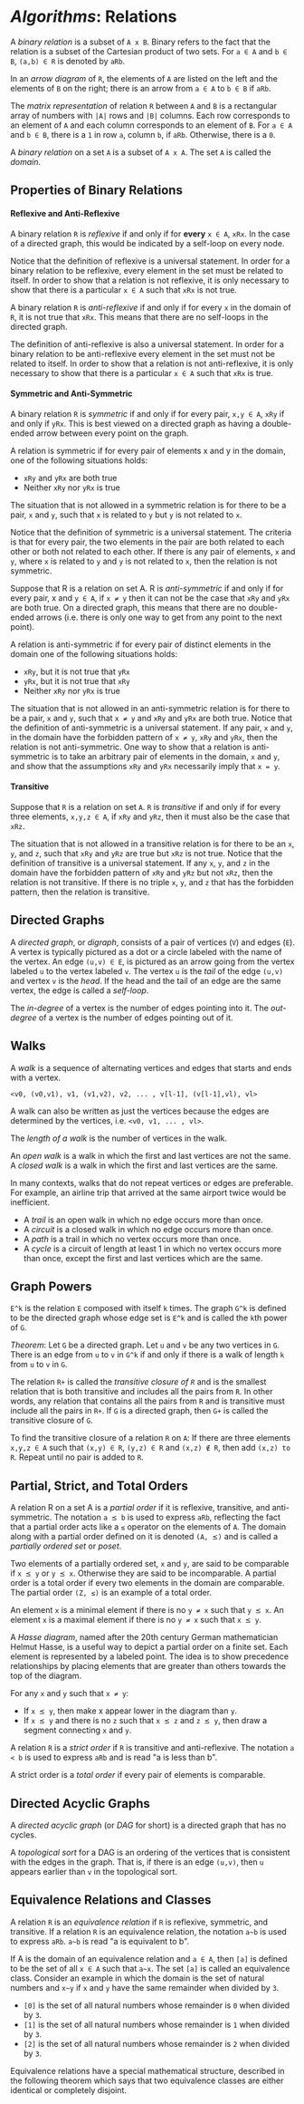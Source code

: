 <!---
CS NOTES :: ALGORITHMS :: RELATIONS

BY: COLE ELLIS

LAST MODIFIED: 21 DEC 2021
-->

# ***Algorithms***: Relations
A *binary relation* is a subset of `A x B`.  Binary refers to the fact that the relation is a subset of the Cartesian product of two sets.  For `a ∈ A` and `b ∈ B`, `(a,b) ∈ R` is denoted by `aRb`.

In an *arrow diagram* of `R`, the elements of `A` are listed on the left and the elements of `B` on the right; there is an arrow from `a ∈ A` to `b ∈ B` if `aRb`.

The *matrix representation* of relation `R` between `A` and `B` is a rectangular array of numbers with `|A|` rows and `|B|` columns. Each row corresponds to an element of `A` and each column corresponds to an element of `B`. For `a ∈ A` and `b ∈ B`, there is a `1` in row `a`, column `b`, if `aRb`. Otherwise, there is a `0`.

A *binary relation* on a set `A` is a subset of `A x A`.  The set `A` is called the *domain*.

## Properties of Binary Relations
#### Reflexive and Anti-Reflexive
A binary relation `R` is *reflexive* if and only if for **every** `x ∈ A`, `xRx`.  In the case of a directed graph, this would be indicated by a self-loop on every node.  

Notice that the definition of reflexive is a universal statement. In order for a binary relation to be reflexive, every element in the set must be related to itself. In order to show that a relation is not reflexive, it is only necessary to show that there is a particular `x ∈ A` such that `xRx` is not true.

A binary relation `R` is *anti-reflexive* if and only if for every `x` in the domain of `R`, it is not true that `xRx`.  This means that there are no self-loops in the directed graph.

The definition of anti-reflexive is also a universal statement. In order for a binary relation to be anti-reflexive every element in the set must not be related to itself. In order to show that a relation is not anti-reflexive, it is only necessary to show that there is a particular `x ∈ A` such that `xRx` is true.

#### Symmetric and Anti-Symmetric
A binary relation `R` is *symmetric* if and only if for every pair, `x,y ∈ A`, `xRy` if and only if `yRx`.  This is best viewed on a directed graph as having a double-ended arrow between every point on the graph.

A relation is symmetric if for every pair of elements x and y in the domain, one of the following situations holds:
- `xRy` and `yRx` are both true
- Neither `xRy` nor `yRx` is true

The situation that is not allowed in a symmetric relation is for there to be a pair, `x` and `y`, such that `x` is related to `y` but `y` is not related to `x`.

Notice that the definition of symmetric is a universal statement. The criteria is that for every pair, the two elements in the pair are both related to each other or both not related to each other. If there is any pair of elements, `x` and `y`, where `x` is related to `y` and `y` is not related to `x`, then the relation is not symmetric.

Suppose that R is a relation on set A. R is *anti-symmetric* if and only if for every pair, x and `y ∈ A`, if `x ≠ y` then it can not be the case that `xRy` and `yRx` are both true.  On a directed graph, this means that there are no double-ended arrows (i.e. there is only one way to get from any point to the next point).

A relation is anti-symmetric if for every pair of distinct elements in the domain one of the following situations holds:
- `xRy`, but it is not true that `yRx`
- `yRx`, but it is not true that `xRy`
- Neither `xRy` nor `yRx` is true

The situation that is not allowed in an anti-symmetric relation is for there to be a pair, `x` and `y`, such that `x ≠ y` and `xRy` and `yRx` are both true. Notice that the definition of anti-symmetric is a universal statement. If any pair, `x` and `y`, in the domain have the forbidden pattern of `x ≠ y`, `xRy` and `yRx`, then the relation is not anti-symmetric. One way to show that a relation is anti-symmetric is to take an arbitrary pair of elements in the domain, `x` and `y`, and show that the assumptions `xRy` and `yRx` necessarily imply that `x = y`.

#### Transitive
Suppose that `R` is a relation on set `A`. `R` is *transitive* if and only if for every three elements, `x,y,z ∈ A`, if `xRy` and `yRz`, then it must also be the case that `xRz`.

The situation that is not allowed in a transitive relation is for there to be an `x`, `y`, and `z`, such that `xRy` and `yRz` are true but `xRz` is not true. Notice that the definition of transitive is a universal statement. If any `x`, `y`, and `z` in the domain have the forbidden pattern of `xRy` and `yRz` but not `xRz`, then the relation is not transitive. If there is no triple `x`, `y`, and `z` that has the forbidden pattern, then the relation is transitive.

## Directed Graphs
A *directed graph*, or *digraph*, consists of a pair of vertices (`V`) and edges (`E`).  A vertex is typically pictured as a dot or a circle labeled with the name of the vertex. An edge `(u,v) ∈ E`, is pictured as an arrow going from the vertex labeled `u` to the vertex labeled `v`.  The vertex `u` is the *tail* of the edge `(u,v)` and vertex `v` is the *head*. If the head and the tail of an edge are the same vertex, the edge is called a *self-loop*.

The *in-degree* of a vertex is the number of edges pointing into it. The *out-degree* of a vertex is the number of edges pointing out of it.

## Walks
A *walk* is a sequence of alternating vertices and edges that starts and ends with a vertex.
```blank
<v0, (v0,v1), v1, (v1,v2), v2, ... , v[l-1], (v[l-1],vl), vl>
```

A walk can also be written as just the vertices because the edges are determined by the vertices, i.e. `<v0, v1, ... , vl>`.

The *length of a walk* is the number of vertices in the walk.

An *open walk* is a walk in which the first and last vertices are not the same. A *closed walk* is a walk in which the first and last vertices are the same.

In many contexts, walks that do not repeat vertices or edges are preferable. For example, an airline trip that arrived at the same airport twice would be inefficient.
- A *trail* is an open walk in which no edge occurs more than once.
- A *circuit* is a closed walk in which no edge occurs more than once.
- A *path* is a trail in which no vertex occurs more than once.
- A *cycle* is a circuit of length at least 1 in which no vertex occurs more than once, except the first and last vertices which are the same.

## Graph Powers
`E^k` is the relation `E` composed with itself `k` times. The graph `G^k` is defined to be the directed graph whose edge set is `E^k` and is called the `k`th power of `G`.

*Theorem*: Let `G` be a directed graph. Let `u` and `v` be any two vertices in `G`. There is an edge from `u` to `v` in `G^k` if and only if there is a walk of length `k` from `u` to `v` in `G`.

The relation `R+` is called the *transitive closure of `R`* and is the smallest relation that is both transitive and includes all the pairs from `R`. In other words, any relation that contains all the pairs from `R` and is transitive must include all the pairs in `R+`. If `G` is a directed graph, then `G+` is called the transitive closure of `G`.

To find the transitive closure of a relation `R` on `A`: If there are three elements `x,y,z ∈ A` such that `(x,y) ∈ R`, `(y,z) ∈ R` and `(x,z) ∉ R`, then add `(x,z) to R`. Repeat until no pair is added to `R`.

## Partial, Strict, and Total Orders
A relation R on a set A is a *partial order* if it is reflexive, transitive, and anti-symmetric. The notation `a ⪯ b` is used to express `aRb`, reflecting the fact that a partial order acts like a `≤` operator on the elements of `A`.  The domain along with a partial order defined on it is denoted `(A, ⪯)` and is called a *partially ordered set* or *poset*.

Two elements of a partially ordered set, `x` and `y`, are said to be comparable if `x ⪯ y` or `y ⪯ x`. Otherwise they are said to be incomparable. A partial order is a total order if every two elements in the domain are comparable. The partial order `(Z, ≤)` is an example of a total order.

An element `x` is a minimal element if there is no `y ≠ x` such that `y ⪯ x`. An element `x` is a maximal element if there is no `y ≠ x` such that `x ⪯ y`.

A *Hasse diagram*, named after the 20th century German mathematician Helmut Hasse, is a useful way to depict a partial order on a finite set. Each element is represented by a labeled point. The idea is to show precedence relationships by placing elements that are greater than others towards the top of the diagram. 

For any `x` and `y` such that `x ≠ y`:
- If `x ⪯ y`, then make x appear lower in the diagram than `y`.
- If `x ⪯ y` and there is no `z` such that `x ⪯ z` and `z ⪯ y`, then draw a segment connecting `x` and `y`.

A relation `R` is a *strict order* if `R` is transitive and anti-reflexive. The notation `a ≺ b` is used to express `aRb` and is read "a is less than b".

A strict order is a *total order* if every pair of elements is comparable.

## Directed Acyclic Graphs
A *directed acyclic graph* (or *DAG* for short) is a directed graph that has no cycles.

A *topological sort* for a DAG is an ordering of the vertices that is consistent with the edges in the graph. That is, if there is an edge `(u,v)`, then `u` appears earlier than `v` in the topological sort.

## Equivalence Relations and Classes
A relation `R` is an *equivalence relation* if `R` is reflexive, symmetric, and transitive. If a relation `R` is an equivalence relation, the notation `a~b` is used to express `aRb`. `a~b` is read "a is equivalent to b".

If A is the domain of an equivalence relation and `a ∈ A`, then `[a]` is defined to be the set of all `x ∈ A` such that `a~x`. The set `[a]` is called an equivalence class. Consider an example in which the domain is the set of natural numbers and `x~y` if `x` and `y` have the same remainder when divided by `3`.
- `[0]` is the set of all natural numbers whose remainder is `0` when divided by `3`.
- `[1]` is the set of all natural numbers whose remainder is `1` when divided by `3`.
- `[2]` is the set of all natural numbers whose remainder is `2` when divided by `3`.

Equivalence relations have a special mathematical structure, described in the following theorem which says that two equivalence classes are either identical or completely disjoint.
